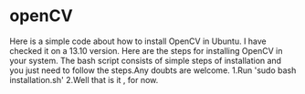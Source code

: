 openCV
======
Here is a simple code about how to install OpenCV in Ubuntu. I have checked it on a 13.10 version.
Here are the steps for installing OpenCV in your system. The bash script consists of simple steps of installation and you
just need to follow the steps.Any doubts are welcome.
1.Run 'sudo bash installation.sh'
2.Well that is it , for now.
